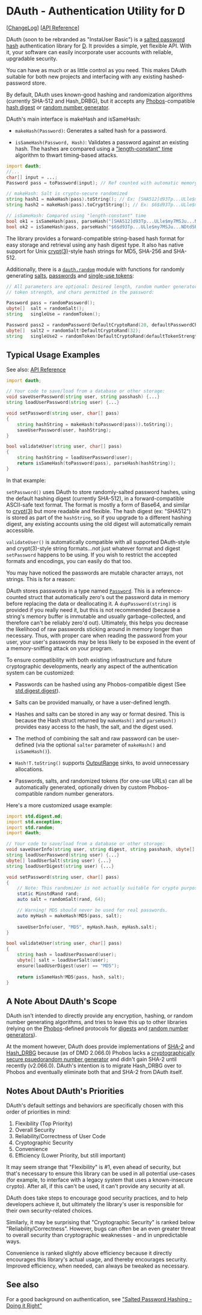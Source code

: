 DAuth - Authentication Utility for D
====================================

[[ChangeLog](https://github.com/Abscissa/DAuth/blob/master/CHANGELOG.md)] [[API Reference](http://semitwist.com/dauth/)]

DAuth (soon to be rebranded as "InstaUser Basic") is a [salted password hash](http://en.wikipedia.org/wiki/Salt_%28cryptography%29) authentication library for [D](http://dlang.org). It provides a simple, yet flexible API. With it, your software can easily incorporate user accounts with reliable, upgradable security.

You can have as much or as little control as you need. This makes DAuth suitable for both new projects and interfacing with any existing hashed-password store.

By default, DAuth uses known-good hashing and randomization algorithms (currently SHA-512 and Hash_DRBG), but it accepts any [Phobos](http://dlang.org/phobos/)-compatible [hash digest](http://dlang.org/phobos/std_digest_digest.html) or [random number generator](http://dlang.org/phobos/std_random.html).

DAuth's main interface is makeHash and isSameHash:

- ```makeHash(Password)```: Generates a salted hash for a password.

- ```isSameHash(Password, Hash)```: Validates a password against an existing hash. The hashes are compared using a ["length-constant" time](https://crackstation.net/hashing-security.htm) algorithm to thwart timing-based attacks.

```d
import dauth;
//...
char[] input = ...;
Password pass = toPassword(input); // Ref counted with automatic memory zeroing

// makeHash: Salt is crypto-secure randomized
string hash1 = makeHash(pass).toString(); // Ex: [SHA512]d93Tp...ULle$my7MSJu...NDtd5RG
string hash2 = makeHash(pass).toCryptString(); // Ex: $6$d93Tp...ULle$my7MSJu...NDtd5RG

// isSameHash: Compared using "length-constant" time
bool ok1 = isSameHash(pass, parseHash("[SHA512]d93Tp...ULle$my7MSJu...NDtd5RG"));
bool ok2 = isSameHash(pass, parseHash("$6$d93Tp...ULle$my7MSJu...NDtd5RG"));
```

The library provides a forward-compatible string-based hash format for easy storage and retrieval using any hash digest type. It also has native support for Unix [crypt(3)](https://en.wikipedia.org/wiki/Crypt_%28C%29)-style hash strings for MD5, SHA-256 and SHA-512.

Additionally, there is a [```dauth.random```](http://semitwist.com/dauth/random.html) module with functions for randomly generating [salts](http://semitwist.com/dauth/random.html#randomSalt), [passwords](http://semitwist.com/dauth/random.html#randomPassword) and [single-use tokens](http://semitwist.com/dauth/random.html#randomToken):

```d
// All parameters are optional: Desired length, random number generator,
// token strength, and chars permitted in the password:

Password pass = randomPassword();
ubyte[]  salt = randomSalt();
string   singleUse = randomToken();

Password pass2 = randomPassword!DefaultCryptoRand(20, defaultPasswordChars);
ubyte[]  salt2 = randomSalt!DefaultCryptoRand(32);
string   singleUse2 = randomToken!DefaultCryptoRand(defaultTokenStrength);
```

Typical Usage Examples
----------------------
See also: [API Reference](http://semitwist.com/dauth/)

```d
import dauth;

// Your code to save/load from a database or other storage:
void saveUserPassword(string user, string passhash) {...}
string loadUserPassword(string user) {...}

void setPassword(string user, char[] pass)
{
	string hashString = makeHash(toPassword(pass)).toString();
	saveUserPassword(user, hashString);
}

bool validateUser(string user, char[] pass)
{
	string hashString = loadUserPassword(user);
	return isSameHash(toPassword(pass), parseHash(hashString));
}
```

In that example:

```setPassword()``` uses DAuth to store randomly-salted password hashes, using the default hashing digest (currently SHA-512), in a forward-compatible ASCII-safe text format. The format is mostly a form of Base64, and similar to [crypt(3)](https://en.wikipedia.org/wiki/Crypt_%28C%29) but more readable and flexible. The hash digest (ex: "SHA512") is stored as part of the ```hashString```, so if you upgrade to a different hashing digest, any existing accounts using the old digest will automatically remain accessible.

```validateUser()``` is automatically compatible with all supported DAuth-style and crypt(3)-style string formats...not just whatever format and digest ```setPassword``` happens to be using. If you wish to restrict the accepted formats and encodings, you can easily do that too.

You may have noticed the passwords are mutable character arrays, not strings. This is for a reason:

DAuth stores passwords in a type named [```Password```](http://semitwist.com/dauth/core.html#Password). This is a reference-counted struct that automatically zero's out the password data in memory before replacing the data or deallocating it. A ```dupPassword(string)``` is provided if you really need it, but this is not recommended (because a string's memory buffer is immutable and usually garbage-collected, and therefore can't be reliably zero'd out). Ultimately, this helps you decrease the likelihood of raw passwords sticking around in memory longer than necessary. Thus, with proper care when reading the password from your user, your user's passwords may be less likely to be exposed in the event of a memory-sniffing attack on your program.

To ensure compatibility with both existing infrastructure and future cryptographic developments, nearly any aspect of the authentication system can be customized:

- Passwords can be hashed using any Phobos-compatible digest (See [std.digest.digest](http://dlang.org/phobos/std_digest_digest.html)).

- Salts can be provided manually, or have a user-defined length.

- Hashes and salts can be stored in any way or format desired. This is because the Hash struct returned by ```makeHash()``` and ```parseHash()``` provides easy access to the hash, the salt, and the digest used.

- The method of combining the salt and raw password can be user-defined (via the optional ```salter``` parameter of ```makeHash()``` and ```isSameHash()```).

- ```Hash!T.toString()``` supports [OutputRange](http://dlang.org/phobos/std_range.html#isOutputRange) sinks, to avoid unnecessary allocations.

- Passwords, salts, and randomized tokens (for one-use URLs) can all be automatically generated, optionally driven by custom Phobos-compatible random number generators.

Here's a more customized usage example:

```d
import std.digest.md;
import std.exception;
import std.random;
import dauth;

// Your code to save/load from a database or other storage:
void saveUserInfo(string user, string digest, string passhash, ubyte[] salt) {...}
string loadUserPassword(string user) {...}
ubyte[] loadUserSalt(string user) {...}
string loadUserDigest(string user) {...}

void setPassword(string user, char[] pass)
{
	// Note: This randomizer is not actually suitable for crypto purposes.
	static MinstdRand rand;
	auto salt = randomSalt(rand, 64);

	// Warning! MD5 should never be used for real passwords.
	auto myHash = makeHash!MD5(pass, salt);
	
	saveUserInfo(user, "MD5", myHash.hash, myHash.salt);
}

bool validateUser(string user, char[] pass)
{
	string hash = loadUserPassword(user);
	ubyte[] salt = loadUserSalt(user);
	ensure(loadUserDigest(user) == "MD5");
	
	return isSameHash!MD5(pass, hash, salt);
}
```

A Note About DAuth's Scope
--------------------------
DAuth isn't intended to directly provide any encryption, hashing, or random number generating algorithms, and tries to leave this up to other libraries (relying on the [Phobos](http://dlang.org/phobos/index.html)-defined protocols for [digests](http://dlang.org/phobos/std_digest_digest.html) and [random number generators](http://dlang.org/phobos/std_random.html)).

At the moment however, DAuth does provide implementations of [SHA-2](http://en.wikipedia.org/wiki/Sha2) and [Hash_DRBG](http://csrc.nist.gov/publications/nistpubs/800-90A/SP800-90A.pdf) because (as of DMD 2.066.0) Phobos lacks a [cryptographically secure psuedorandom number generator](http://en.wikipedia.org/wiki/Cryptographically_secure_pseudorandom_number_generator) and didn't gain SHA-2 until recently (v2.066.0). DAuth's intention is to migrate Hash_DRBG over to Phobos and eventually eliminate both that and SHA-2 from DAuth itself.

Notes About DAuth's Priorities
------------------------------
DAuth's default settings and behaviors are specifically chosen with this order of priorities in mind:

1. Flexibility (Top Priority)
2. Overall Security
3. Reliability/Correctness of User Code
4. Cryptographic Security
5. Convenience
6. Efficiency (Lower Priority, but still important)

It may seem strange that "Flexibility" is \#1, even ahead of security, but that's necessary to ensure this library can be used in all potential use-cases (for example, to interface with a legacy system that uses a known-insecure crypto). After all, if this can't be used, it can't provide any security at all.

DAuth does take steps to encourage good security practices, and to help developers achieve it, but ultimately the library's user is responsible for their own security-related choices.

Similarly, it may be surprising that "Cryptographic Security" is ranked below "Reliability/Correctness". However, bugs can often be an even greater threat to overall security than cryptographic weaknesses - and in unpredictable ways.

Convenience is ranked slightly above efficiency because it directly encourages this library's actual usage, and thereby encourages security. Improved efficiency, when needed, can always be tweaked as necessary.

See also
--------
For a good background on authentication, see ["Salted Password Hashing - Doing it Right"](https://crackstation.net/hashing-security.htm)
